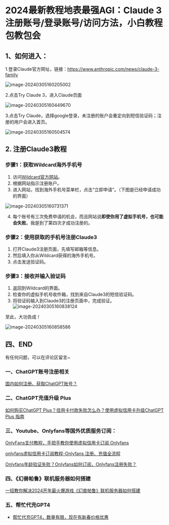 # 2024最新教程地表最强AGI：Claude 3注册账号/登录账号/访问方法，小白教程包教包会

## 1、如何进入：

1.登录Claude官方网址，链接：https://www.anthropic.com/news/claude-3-family

![image-20240305160205002](https://gptblog.oss-cn-hangzhou.aliyuncs.com/image/202403051602096.png)

2.点击Try Claude 3，进入Claude页面

![image-20240305160449670](https://gptblog.oss-cn-hangzhou.aliyuncs.com/image/202403051604723.png)

3.点击Try Claude，选择google登录，未注册的账户会重定向到短信验证码；注册的用户会进入首页。

![image-20240305160504574](https://gptblog.oss-cn-hangzhou.aliyuncs.com/image/202403051605618.png)

## 2. 注册Claude3教程

### 步骤1：获取Wildcard海外手机号

1. 访问[Wildcard官方网站](https://yeka.ai/i/GPT000)。
2. 根据网站指示注册账户。
3. 进入网站，找到海外手机号菜单栏，点击“立即申请”。（下图是已经申请成功的界面）

![image-20240305160731371](https://gptblog.oss-cn-hangzhou.aliyuncs.com/image/202403051607405.png)

4. 每个账号有三次免费申请的机会，而且网站说**即使你用了虚拟手机号，也可能会失败**。我是到了第四次才成功注册的。

### 步骤2：使用获取的手机号注册Claude3

1. 打开Claude3注册页面，先填写邮箱等信息。
2. 然后填入你从Wildcard获得的海外手机号。
3. 点击发送验证码。

### 步骤3：接收并输入验证码

1. 返回到Wildcard的界面。
2. 检查你的虚拟手机号收件箱，找到来自Claude3的短信验证码。
3. 将验证码输入到Claude3的注册页面中，完成验证。
 ![image-20240305160838124](https://gptblog.oss-cn-hangzhou.aliyuncs.com/image/202403051608166.png)

至此，大功告成！

![image-20240305160858586](https://gptblog.oss-cn-hangzhou.aliyuncs.com/image/202403051608631.png)

## 四、END

有任何问题，可以在评论区留言~

### 一、ChatGPT账号注册相关

[国内如何注册、获取ChatGPT账号？](/how-to-register-chatgpt)

### 二、ChatGPT充值升级 Plus

[如何购买ChatGPT Plus？信用卡付款失败怎么办？使用虚拟信用卡升级ChatGPT Plus 指南](/how-to-payment-chatgpt)

### 三、Youtube、Onlyfans等国外优质服务订阅：

[OnlyFans支付教程，手把手教你使用虚拟信用卡订阅 Onlyfans](/onlyfans-pay)

[onlyfans虚拟信用卡订阅教程-Onlyfans 注册、充值全流程](/onlyFans-pay-methods)

[Onlyfans年龄验证失败？Onlyfans如何订阅，Onlyfans注册失败？](/onlyfans-question)

### 四、《幻兽帕鲁》联机服务器如何搭建
[一招教你解决2024开年最火爆游戏《幻兽帕鲁》联机服务器如何搭建](/palu)

### 五、帮忙代充GPT4
- [帮忙代充GPT4，数量有限，现在有新春价格优惠](/helpgpt)
